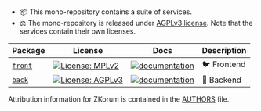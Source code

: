 - :package: This mono-repository contains a suite of services.
- :balance_scale: The mono-repository is released under [AGPLv3 license](./COPYING). Note that the services contain their own licenses.

| Package                     | License                                                                                                | Docs                                                                           | Description               |
| --------------------------- | ------------------------------------------------------------------------------------------------------ | ------------------------------------------------------------------------------ | ------------------------- |
| [`front`](./services/front) | [![License: MPLv2](https://img.shields.io/badge/License-MPL%20v2-blue.svg)](./services/front/COPYING)  | [![documentation](https://img.shields.io/badge/readme-blue)](./services/front) | :bird: Frontend           |
| [`back`](./services/back)   | [![License: AGPLv3](https://img.shields.io/badge/License-AGPL%20v3-blue.svg)](./services/back/COPYING) | [![documentation](https://img.shields.io/badge/readme-blue)](./services/back)  | :thought_balloon: Backend |

Attribution information for ZKorum is contained in the [AUTHORS](AUTHORS) file.
